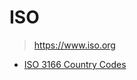 
# ISO
> https://www.iso.org


- [ISO 3166 Country Codes](https://en.wikipedia.org/wiki/ISO_3166-1_alpha-2)
